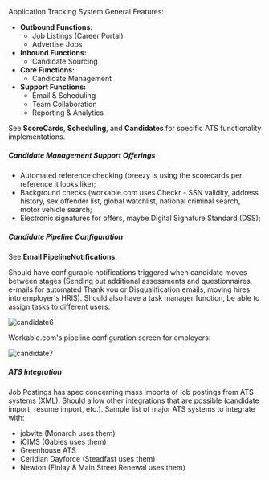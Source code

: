 Application Tracking System General Features:

- **Outbound Functions:**
  - Job Listings (Career Portal)
  - Advertise Jobs
- **Inbound Functions:**
  - Candidate Sourcing
- **Core Functions:**
  - Candidate Management
- **Support Functions:**
  - Email & Scheduling
  - Team Collaboration
  - Reporting & Analytics


See **ScoreCards**, **Scheduling**, and **Candidates** for specific ATS functionality implementations.

##### Candidate Management Support Offerings

- Automated reference checking (breezy is using the scorecards per reference it looks like);
- Background checks (workable.com uses Checkr - SSN validity, address history, sex offender list, global watchlist, national criminal search, motor vehicle search;
- Electronic signatures for offers, maybe Digital Signature Standard (DSS);

##### Candidate Pipeline Configuration

See **Email PipelineNotifications**.

Should have configurable notifications triggered when candidate moves between stages (Sending out additional assessments and questionnaires, e-mails for automated Thank you or Disqualification emails, moving hires into employer's HRIS). Should also have a task manager function, be able to assign tasks to different users:

![candidate6](../../../../public/images/candidate6.png)

Workable.com's pipeline configuration screen for employers:

![candidate7](../../../../public/images/candidate7.png)

##### ATS Integration

Job Postings has spec concerning mass imports of job postings from ATS systems (XML). Should allow other integrations that are possible (candidate import, resume import, etc.). Sample list of major ATS systems to integrate with:

- jobvite (Monarch uses them)
- iCIMS  (Gables uses them)
- Greenhouse ATS
- Ceridian Dayforce (Steadfast uses them)
- Newton (Finlay & Main Street Renewal uses them)